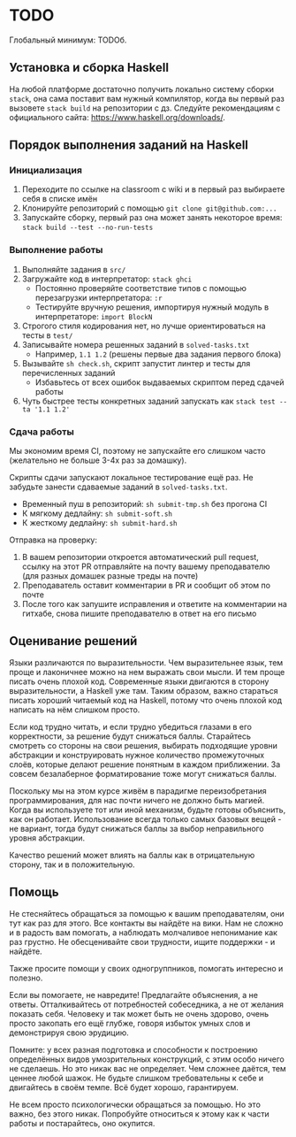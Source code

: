 # TODO

Глобальный минимум: TODOб.

## Установка и сборка Haskell

На любой платформе достаточно получить локально систему сборки `stack`, она сама поставит вам нужный компилятор, когда вы первый раз вызовете `stack build` на репозитории с дз.
Следуйте рекомендациям с официального сайта: https://www.haskell.org/downloads/.

## Порядок выполнения заданий на Haskell

### Инициализация

1. Переходите по ссылке на classroom с wiki и в первый раз выбираете себя в списке имён
2. Клонируйте репозиторий с помощью `git clone git@github.com:...`
3. Запускайте сборку, первый раз она может занять некоторое время: `stack build --test --no-run-tests`

### Выполнение работы

1. Выполняйте задания в `src/`
2. Загружайте код в интерпретатор: `stack ghci`
    * Постоянно проверяйте соответствие типов с помощью перезагрузки интерпретатора: `:r`
    * Тестируйте вручную решения, импортируя нужный модуль в интерпретаторе: `import BlockN`
3. Строгого стиля кодирования нет, но лучше ориентироваться на тесты в `test/`
4. Записывайте номера решенных заданий в `solved-tasks.txt`
    * Например, `1.1 1.2` (решены первые два задания первого блока)
5. Вызывайте `sh check.sh`, скрипт запустит линтер и тесты для перечисленных заданий
   * Избавьтесь от всех ошибок выдаваемых скриптом перед сдачей работы
6. Чуть быстрее тесты конкретных заданий запускать как `stack test --ta '1.1 1.2'`

### Сдача работы

Мы экономим время CI, поэтому не запускайте его слишком часто (желательно не больше 3-4х раз за домашку).

Скрипты сдачи запускают локальное тестирование ещё раз. Не забудьте занести сдаваемые заданий в `solved-tasks.txt`.

* Временный пуш в репозиторий: `sh submit-tmp.sh` без прогона CI
* К мягкому дедлайну: `sh submit-soft.sh`
* К жесткому дедлайну: `sh submit-hard.sh`

Отправка на проверку:
1. В вашем репозитории откроется автоматический pull request, ссылку на этот PR отправляйте на почту вашему преподавателю (для разных домашек разные треды на почте)
2. Преподаватель оставит комментарии в PR и сообщит об этом по почте
3. После того как запушите исправления и ответите на комментарии на гитхабе, снова пишите преподавателю в ответ на его письмо

## Оценивание решений

Языки различаются по выразительности.
Чем выразительнее язык, тем проще и лаконичнее можно на нем выражать свои мысли.
И тем проще писать очень плохой код.
Современные языки двигаются в сторону выразительности, а Haskell уже там.
Таким образом, важно стараться писать хороший читаемый код на Haskell, потому что очень плохой код написать на нём слишком просто.

Если код трудно читать, и если трудно убедиться глазами в его корректности, за решение будут снижаться баллы.
Старайтесь смотреть со стороны на свои решения, выбирать подходящие уровни абстракции и конструировать нужное количество промежуточных слоёв, которые делают решение понятным в каждом приближении.
За совсем безалаберное форматирование тоже могут снижаться баллы.

Поскольку мы на этом курсе живём в парадигме переизобретания программирования, для нас почти ничего не должно быть магией.
Когда вы используете тот или иной механизм, будьте готовы объяснить, как он работает.
Использование всегда только самых базовых вещей - не вариант, тогда будут снижаться баллы за выбор неправильного уровня абстракции.

Качество решений может влиять на баллы как в отрицательную сторону, так и в положительную.

## Помощь

Не стесняйтесь обращаться за помощью к вашим преподавателям, они тут как раз для этого.
Все контакты вы найдёте на вики.
Нам не сложно и в радость вам помогать, а наблюдать молчаливое непонимание как раз грустно.
Не обесценивайте свои трудности, ищите поддержки - и найдёте.

Также просите помощи у своих одногруппников, помогать интересно и полезно.

Если вы помогаете, не навредите!
Предлагайте объяснения, а не ответы.
Отталкивайтесь от потребностей собеседника, а не от желания показать себя.
Человеку и так может быть не очень здорово, очень просто закопать его ещё глубже, говоря избыток умных слов и демонстрируя свою эрудицию.

Помните: у всех разная подготовка и способности к построению определённых видов умозрительных конструкций, с этим особо ничего не сделаешь.
Но это никак вас не определяет.
Чем сложнее даётся, тем ценнее любой шажок.
Не будьте слишком требовательны к себе и двигайтесь в своём темпе.
Всё будет хорошо, гарантируем.

Не всем просто психологически обращаться за помощью.
Но это важно, без этого никак.
Попробуйте относиться к этому как к части работы и постарайтесь, оно окупится.
